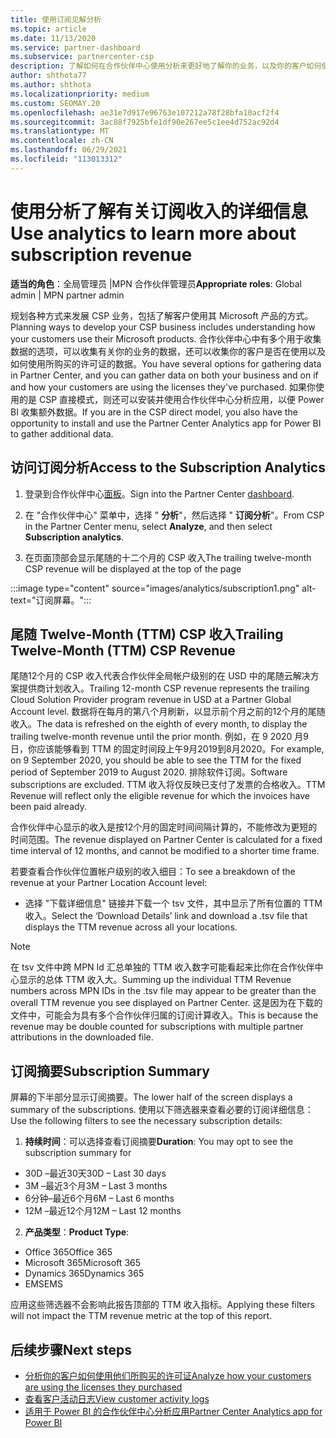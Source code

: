 ```yaml
---
title: 使用订阅见解分析
ms.topic: article
ms.date: 11/13/2020
ms.service: partner-dashboard
ms.subservice: partnercenter-csp
description: 了解如何在合作伙伴中心使用分析来更好地了解你的业务，以及你的客户如何使用你购买的许可证。
author: shthota77
ms.author: shthota
ms.localizationpriority: medium
ms.custom: SEOMAY.20
ms.openlocfilehash: ae31e7d917e96763e107212a78f28bfa10acf2f4
ms.sourcegitcommit: 3ac88f7925bfe1df90e267ee5c1ee4d752ac92d4
ms.translationtype: MT
ms.contentlocale: zh-CN
ms.lasthandoff: 06/29/2021
ms.locfileid: "113013312"
---
```

# <a name="use-analytics-to-learn-more-about-subscription-revenue"></a><span data-ttu-id="11c22-103">使用分析了解有关订阅收入的详细信息</span><span class="sxs-lookup"><span data-stu-id="11c22-103">Use analytics to learn more about subscription revenue</span></span>

<span data-ttu-id="11c22-104">**适当的角色**：全局管理员 |MPN 合作伙伴管理员</span><span class="sxs-lookup"><span data-stu-id="11c22-104">**Appropriate roles**: Global admin | MPN partner admin</span></span>

<span data-ttu-id="11c22-105">规划各种方式来发展 CSP 业务，包括了解客户使用其 Microsoft 产品的方式。</span><span class="sxs-lookup"><span data-stu-id="11c22-105">Planning ways to develop your CSP business includes understanding how your customers use their Microsoft products.</span></span> <span data-ttu-id="11c22-106">合作伙伴中心中有多个用于收集数据的选项，可以收集有关你的业务的数据，还可以收集你的客户是否在使用以及如何使用所购买的许可证的数据。</span><span class="sxs-lookup"><span data-stu-id="11c22-106">You have several options for gathering data in Partner Center, and you can gather data on both your business and on if and how your customers are using the licenses they've purchased.</span></span> <span data-ttu-id="11c22-107">如果你使用的是 CSP 直接模式，则还可以安装并使用合作伙伴中心分析应用，以便 Power BI 收集额外数据。</span><span class="sxs-lookup"><span data-stu-id="11c22-107">If you are in the CSP direct model, you also have the opportunity to install and use the Partner Center Analytics app for Power BI to gather additional data.</span></span>

## <a name="access-to-the-subscription-analytics"></a><span data-ttu-id="11c22-108">访问订阅分析</span><span class="sxs-lookup"><span data-stu-id="11c22-108">Access to the Subscription Analytics</span></span>

1. <span data-ttu-id="11c22-109">登录到合作伙伴中心[面板](https://partner.microsoft.com/dashboard/home)。</span><span class="sxs-lookup"><span data-stu-id="11c22-109">Sign into the Partner Center [dashboard](https://partner.microsoft.com/dashboard/home).</span></span>
1. <span data-ttu-id="11c22-110">在 "合作伙伴中心" 菜单中，选择 " **分析**"，然后选择 " **订阅分析**"。</span><span class="sxs-lookup"><span data-stu-id="11c22-110">From CSP in the Partner Center menu, select **Analyze**, and then select **Subscription analytics**.</span></span>

1. <span data-ttu-id="11c22-111">在页面顶部会显示尾随的十二个月的 CSP 收入</span><span class="sxs-lookup"><span data-stu-id="11c22-111">The trailing twelve-month CSP revenue will be displayed at the top of the page</span></span>

:::image type="content" source="images/analytics/subscription1.png" alt-text="订阅屏幕。":::

## <a name="trailing-twelve-month-ttm-csp-revenue"></a><span data-ttu-id="11c22-113">尾随 Twelve-Month (TTM) CSP 收入</span><span class="sxs-lookup"><span data-stu-id="11c22-113">Trailing Twelve-Month (TTM) CSP Revenue</span></span>

<span data-ttu-id="11c22-114">尾随12个月的 CSP 收入代表合作伙伴全局帐户级别的在 USD 中的尾随云解决方案提供商计划收入。</span><span class="sxs-lookup"><span data-stu-id="11c22-114">Trailing 12-month CSP revenue represents the trailing Cloud Solution Provider program revenue in USD at a Partner Global Account level.</span></span> <span data-ttu-id="11c22-115">数据将在每月的第八个月刷新，以显示前个月之前的12个月的尾随收入。</span><span class="sxs-lookup"><span data-stu-id="11c22-115">The data is refreshed on the eighth of every month, to display the trailing twelve-month revenue until the prior month.</span></span> <span data-ttu-id="11c22-116">例如，在 9 2020 月9日，你应该能够看到 TTM 的固定时间段上午9月2019到8月2020。</span><span class="sxs-lookup"><span data-stu-id="11c22-116">For example, on 9 September 2020, you should be able to see the TTM for the fixed period of September 2019 to August 2020.</span></span> <span data-ttu-id="11c22-117">排除软件订阅。</span><span class="sxs-lookup"><span data-stu-id="11c22-117">Software subscriptions are excluded.</span></span> <span data-ttu-id="11c22-118">TTM 收入将仅反映已支付了发票的合格收入。</span><span class="sxs-lookup"><span data-stu-id="11c22-118">TTM Revenue will reflect only the eligible revenue for which the invoices have been paid already.</span></span> 

<span data-ttu-id="11c22-119">合作伙伴中心显示的收入是按12个月的固定时间间隔计算的，不能修改为更短的时间范围。</span><span class="sxs-lookup"><span data-stu-id="11c22-119">The revenue displayed on Partner Center is calculated for a fixed time interval of 12 months, and cannot be modified to a shorter time frame.</span></span>

<span data-ttu-id="11c22-120">若要查看合作伙伴位置帐户级别的收入细目：</span><span class="sxs-lookup"><span data-stu-id="11c22-120">To see a breakdown of the revenue at your Partner Location Account level:</span></span>

- <span data-ttu-id="11c22-121">选择 "下载详细信息" 链接并下载一个 tsv 文件，其中显示了所有位置的 TTM 收入。</span><span class="sxs-lookup"><span data-stu-id="11c22-121">Select the ‘Download Details’ link and download a .tsv file that displays the TTM revenue across all your locations.</span></span>

>[!NOTE] 
><span data-ttu-id="11c22-122">在 tsv 文件中跨 MPN Id 汇总单独的 TTM 收入数字可能看起来比你在合作伙伴中心显示的总体 TTM 收入大。</span><span class="sxs-lookup"><span data-stu-id="11c22-122">Summing up the individual TTM Revenue numbers across MPN IDs in the .tsv file may appear to be greater than the overall TTM revenue you see displayed on Partner Center.</span></span> <span data-ttu-id="11c22-123">这是因为在下载的文件中，可能会为具有多个合作伙伴归属的订阅计算收入。</span><span class="sxs-lookup"><span data-stu-id="11c22-123">This is because the revenue may be double counted for subscriptions with multiple partner attributions in the downloaded file.</span></span>

## <a name="subscription-summary"></a><span data-ttu-id="11c22-124">订阅摘要</span><span class="sxs-lookup"><span data-stu-id="11c22-124">Subscription Summary</span></span>

<span data-ttu-id="11c22-125">屏幕的下半部分显示订阅摘要。</span><span class="sxs-lookup"><span data-stu-id="11c22-125">The lower half of the screen displays a summary of the subscriptions.</span></span> <span data-ttu-id="11c22-126">使用以下筛选器来查看必要的订阅详细信息：</span><span class="sxs-lookup"><span data-stu-id="11c22-126">Use the following filters to see the necessary subscription details:</span></span>  

1. <span data-ttu-id="11c22-127">**持续时间**：可以选择查看订阅摘要</span><span class="sxs-lookup"><span data-stu-id="11c22-127">**Duration**: You may opt to see the subscription summary for</span></span> 

- <span data-ttu-id="11c22-128">30D –最近30天</span><span class="sxs-lookup"><span data-stu-id="11c22-128">30D – Last 30 days</span></span>
- <span data-ttu-id="11c22-129">3M –最近3个月</span><span class="sxs-lookup"><span data-stu-id="11c22-129">3M – Last 3 months</span></span>
- <span data-ttu-id="11c22-130">6分钟–最近6个月</span><span class="sxs-lookup"><span data-stu-id="11c22-130">6M – Last 6 months</span></span>
- <span data-ttu-id="11c22-131">12M –最近12个月</span><span class="sxs-lookup"><span data-stu-id="11c22-131">12M – Last 12 months</span></span>

2. <span data-ttu-id="11c22-132">**产品类型**：</span><span class="sxs-lookup"><span data-stu-id="11c22-132">**Product Type**:</span></span>
 
- <span data-ttu-id="11c22-133">Office 365</span><span class="sxs-lookup"><span data-stu-id="11c22-133">Office 365</span></span>
- <span data-ttu-id="11c22-134">Microsoft 365</span><span class="sxs-lookup"><span data-stu-id="11c22-134">Microsoft 365</span></span>
- <span data-ttu-id="11c22-135">Dynamics 365</span><span class="sxs-lookup"><span data-stu-id="11c22-135">Dynamics 365</span></span>
- <span data-ttu-id="11c22-136">EMS</span><span class="sxs-lookup"><span data-stu-id="11c22-136">EMS</span></span>

<span data-ttu-id="11c22-137">应用这些筛选器不会影响此报告顶部的 TTM 收入指标。</span><span class="sxs-lookup"><span data-stu-id="11c22-137">Applying these filters will not impact the TTM revenue metric at the top of this report.</span></span>


 
## <a name="next-steps"></a><span data-ttu-id="11c22-138">后续步骤</span><span class="sxs-lookup"><span data-stu-id="11c22-138">Next steps</span></span>

- [<span data-ttu-id="11c22-139">分析你的客户如何使用他们所购买的许可证</span><span class="sxs-lookup"><span data-stu-id="11c22-139">Analyze how your customers are using the licenses they purchased</span></span>](increasing-adoption-and-satisfaction.md)  
- [<span data-ttu-id="11c22-140">查看客户活动日志</span><span class="sxs-lookup"><span data-stu-id="11c22-140">View customer activity logs</span></span>](activity-logs.md)
- [<span data-ttu-id="11c22-141">适用于 Power BI 的合作伙伴中心分析应用</span><span class="sxs-lookup"><span data-stu-id="11c22-141">Partner Center Analytics app for Power BI</span></span>](power-bi-app-for-direct-partners.md)






